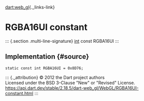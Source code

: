 [dart:web\_gl](../../dart-web_gl/dart-web_gl-library){._links-link}

RGBA16UI constant
=================

::: {.section .multi-line-signature}
[int](../../dart-core/int-class) const RGBA16UI
:::

Implementation {#source}
--------------

``` {.language-dart data-language="dart"}
static const int RGBA16UI = 0x8D76;
```

::: {._attribution}
© 2012 the Dart project authors\
Licensed under the BSD 3-Clause \"New\" or \"Revised\" License.\
<https://api.dart.dev/stable/2.18.5/dart-web_gl/WebGL/RGBA16UI-constant.html>
:::
